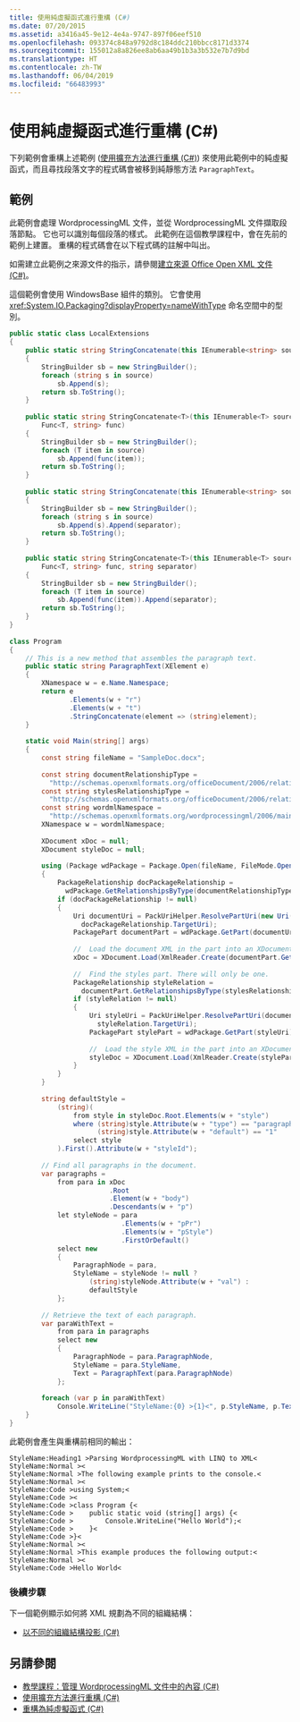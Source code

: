 ```yaml
---
title: 使用純虛擬函式進行重構 (C#)
ms.date: 07/20/2015
ms.assetid: a3416a45-9e12-4e4a-9747-897f06eef510
ms.openlocfilehash: 093374c848a9792d8c184ddc210bbcc8171d3374
ms.sourcegitcommit: 155012a8a826ee8ab6aa49b1b3a3b532e7b7d9bd
ms.translationtype: HT
ms.contentlocale: zh-TW
ms.lasthandoff: 06/04/2019
ms.locfileid: "66483993"
---
```

# <a name="refactoring-using-a-pure-function-c"></a>使用純虛擬函式進行重構 (C#)
下列範例會重構上述範例 ([使用擴充方法進行重構 (C#)](../../../../csharp/programming-guide/concepts/linq/refactoring-using-an-extension-method.md)) 來使用此範例中的純虛擬函式，而且尋找段落文字的程式碼會被移到純靜態方法 `ParagraphText`。  
  
## <a name="example"></a>範例  
 此範例會處理 WordprocessingML 文件，並從 WordprocessingML 文件擷取段落節點。 它也可以識別每個段落的樣式。 此範例在這個教學課程中，會在先前的範例上建置。 重構的程式碼會在以下程式碼的註解中叫出。  
  
 如需建立此範例之來源文件的指示，請參閱[建立來源 Office Open XML 文件 (C#)](../../../../csharp/programming-guide/concepts/linq/creating-the-source-office-open-xml-document.md)。  
  
 這個範例會使用 WindowsBase 組件的類別。 它會使用 <xref:System.IO.Packaging?displayProperty=nameWithType> 命名空間中的型別。  
  
```csharp  
public static class LocalExtensions  
{  
    public static string StringConcatenate(this IEnumerable<string> source)  
    {  
        StringBuilder sb = new StringBuilder();  
        foreach (string s in source)  
            sb.Append(s);  
        return sb.ToString();  
    }  
  
    public static string StringConcatenate<T>(this IEnumerable<T> source,  
        Func<T, string> func)  
    {  
        StringBuilder sb = new StringBuilder();  
        foreach (T item in source)  
            sb.Append(func(item));  
        return sb.ToString();  
    }  
  
    public static string StringConcatenate(this IEnumerable<string> source, string separator)  
    {  
        StringBuilder sb = new StringBuilder();  
        foreach (string s in source)  
            sb.Append(s).Append(separator);  
        return sb.ToString();  
    }  
  
    public static string StringConcatenate<T>(this IEnumerable<T> source,  
        Func<T, string> func, string separator)  
    {  
        StringBuilder sb = new StringBuilder();  
        foreach (T item in source)  
            sb.Append(func(item)).Append(separator);  
        return sb.ToString();  
    }  
}  
  
class Program  
{  
    // This is a new method that assembles the paragraph text.  
    public static string ParagraphText(XElement e)  
    {  
        XNamespace w = e.Name.Namespace;  
        return e  
               .Elements(w + "r")  
               .Elements(w + "t")  
               .StringConcatenate(element => (string)element);  
    }  
  
    static void Main(string[] args)  
    {  
        const string fileName = "SampleDoc.docx";  
  
        const string documentRelationshipType =  
          "http://schemas.openxmlformats.org/officeDocument/2006/relationships/officeDocument";  
        const string stylesRelationshipType =  
          "http://schemas.openxmlformats.org/officeDocument/2006/relationships/styles";  
        const string wordmlNamespace =  
          "http://schemas.openxmlformats.org/wordprocessingml/2006/main";  
        XNamespace w = wordmlNamespace;  
  
        XDocument xDoc = null;  
        XDocument styleDoc = null;  
  
        using (Package wdPackage = Package.Open(fileName, FileMode.Open, FileAccess.Read))  
        {  
            PackageRelationship docPackageRelationship =  
              wdPackage.GetRelationshipsByType(documentRelationshipType).FirstOrDefault();  
            if (docPackageRelationship != null)  
            {  
                Uri documentUri = PackUriHelper.ResolvePartUri(new Uri("/", UriKind.Relative),  
                  docPackageRelationship.TargetUri);  
                PackagePart documentPart = wdPackage.GetPart(documentUri);  
  
                //  Load the document XML in the part into an XDocument instance.  
                xDoc = XDocument.Load(XmlReader.Create(documentPart.GetStream()));  
  
                //  Find the styles part. There will only be one.  
                PackageRelationship styleRelation =  
                  documentPart.GetRelationshipsByType(stylesRelationshipType).FirstOrDefault();  
                if (styleRelation != null)  
                {  
                    Uri styleUri = PackUriHelper.ResolvePartUri(documentUri,  
                      styleRelation.TargetUri);  
                    PackagePart stylePart = wdPackage.GetPart(styleUri);  
  
                    //  Load the style XML in the part into an XDocument instance.  
                    styleDoc = XDocument.Load(XmlReader.Create(stylePart.GetStream()));  
                }  
            }  
        }  
  
        string defaultStyle =  
            (string)(  
                from style in styleDoc.Root.Elements(w + "style")  
                where (string)style.Attribute(w + "type") == "paragraph" &&  
                      (string)style.Attribute(w + "default") == "1"  
                select style  
            ).First().Attribute(w + "styleId");  
  
        // Find all paragraphs in the document.  
        var paragraphs =  
            from para in xDoc  
                         .Root  
                         .Element(w + "body")  
                         .Descendants(w + "p")  
            let styleNode = para  
                            .Elements(w + "pPr")  
                            .Elements(w + "pStyle")  
                            .FirstOrDefault()  
            select new  
            {  
                ParagraphNode = para,  
                StyleName = styleNode != null ?  
                    (string)styleNode.Attribute(w + "val") :  
                    defaultStyle  
            };  
  
        // Retrieve the text of each paragraph.  
        var paraWithText =  
            from para in paragraphs  
            select new  
            {  
                ParagraphNode = para.ParagraphNode,  
                StyleName = para.StyleName,  
                Text = ParagraphText(para.ParagraphNode)  
            };  
  
        foreach (var p in paraWithText)  
            Console.WriteLine("StyleName:{0} >{1}<", p.StyleName, p.Text);  
    }  
}  
```  
  
 此範例會產生與重構前相同的輸出：  
  
```  
StyleName:Heading1 >Parsing WordprocessingML with LINQ to XML<  
StyleName:Normal ><  
StyleName:Normal >The following example prints to the console.<  
StyleName:Normal ><  
StyleName:Code >using System;<  
StyleName:Code ><  
StyleName:Code >class Program {<  
StyleName:Code >    public static void (string[] args) {<  
StyleName:Code >        Console.WriteLine("Hello World");<  
StyleName:Code >    }<  
StyleName:Code >}<  
StyleName:Normal ><  
StyleName:Normal >This example produces the following output:<  
StyleName:Normal ><  
StyleName:Code >Hello World<  
```  
  
### <a name="next-steps"></a>後續步驟  
 下一個範例顯示如何將 XML 規劃為不同的組織結構：  
  
- [以不同的組織結構投影 (C#)](../../../../csharp/programming-guide/concepts/linq/projecting-xml-in-a-different-shape.md)  
  
## <a name="see-also"></a>另請參閱

- [教學課程：管理 WordprocessingML 文件中的內容 (C#)](../../../../csharp/programming-guide/concepts/linq/shape-of-wordprocessingml-documents.md)
- [使用擴充方法進行重構 (C#)](../../../../csharp/programming-guide/concepts/linq/refactoring-using-an-extension-method.md)
- [重構為純虛擬函式 (C#)](../../../../csharp/programming-guide/concepts/linq/refactoring-into-pure-functions.md)
